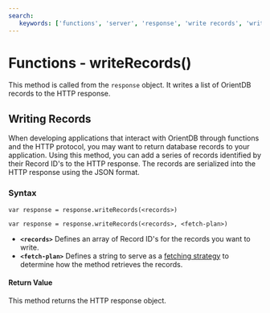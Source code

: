 ```yaml
---
search:
   keywords: ['functions', 'server', 'response', 'write records', 'writeRecords']
---
```


# Functions - writeRecords()

This method is called from the `response` object.  It writes a list of OrientDB records to the HTTP response.

## Writing Records

When developing applications that interact with OrientDB through functions and the HTTP protocol, you may want to return database records to your application.  Using this method, you can add a series of records identified by their Record ID's to the HTTP response.  The records are serialized into the HTTP response using the JSON format.

### Syntax

```
var response = response.writeRecords(<records>)

var response = response.writeRecords(<records>, <fetch-plan>)
```

- **`<records>`** Defines an array of Record ID's for the records you want to write.
- **`<fetch-plan>`** Defines a string to serve as a [fetching strategy](Fetching-Strategies.md) to determine how the method retrieves the records.

#### Return Value

This method returns the HTTP response object.
